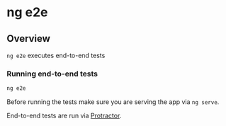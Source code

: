 <!-- Links in /docs/documentation should NOT have `.md` at the end, because they end up in our wiki at release. -->

# ng e2e

## Overview
`ng e2e` executes end-to-end tests

### Running end-to-end tests

```bash
ng e2e
```

Before running the tests make sure you are serving the app via `ng serve`.

End-to-end tests are run via [Protractor](https://angular.github.io/protractor/).
